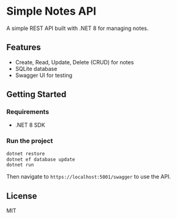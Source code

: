 # Simple Notes API

A simple REST API built with .NET 8 for managing notes.

## Features

- Create, Read, Update, Delete (CRUD) for notes
- SQLite database
- Swagger UI for testing

## Getting Started

### Requirements

- .NET 8 SDK

### Run the project

```bash
dotnet restore
dotnet ef database update
dotnet run
```

Then navigate to `https://localhost:5001/swagger` to use the API.

## License

MIT
